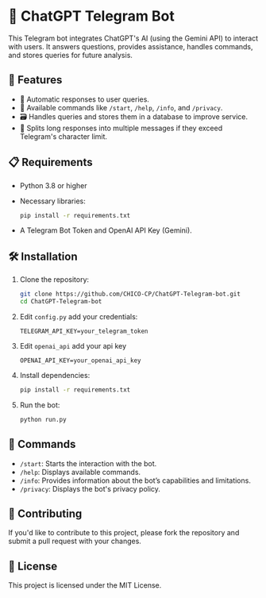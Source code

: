 # 🤖 ChatGPT Telegram Bot

This Telegram bot integrates ChatGPT's AI (using the Gemini API) to interact with users. It answers questions, provides assistance, handles commands, and stores queries for future analysis.

## 🚀 Features

- 🌟 Automatic responses to user queries.
- 💬 Available commands like `/start`, `/help`, `/info`, and `/privacy`.
- 🗃️ Handles queries and stores them in a database to improve service.
- 📲 Splits long responses into multiple messages if they exceed Telegram's character limit.

## 📋 Requirements

- Python 3.8 or higher
- Necessary libraries:
    ```bash
    pip install -r requirements.txt
    ```

- A Telegram Bot Token and OpenAI API Key (Gemini).

## 🛠️ Installation

1. Clone the repository:
    ```bash
    git clone https://github.com/CHICO-CP/ChatGPT-Telegram-bot.git
    cd ChatGPT-Telegram-bot
    ```

2. Edit `config.py` add your credentials:
    ```
    TELEGRAM_API_KEY=your_telegram_token
    ```
3. Edit `openai_api` add your api key
    ```
    OPENAI_API_KEY=your_openai_api_key
    ```

4. Install dependencies:
    ```bash
    pip install -r requirements.txt
    ```

5. Run the bot:
    ```bash
    python run.py
    ```

## 📝 Commands

- `/start`: Starts the interaction with the bot.
- `/help`: Displays available commands.
- `/info`: Provides information about the bot’s capabilities and limitations.
- `/privacy`: Displays the bot's privacy policy.

## 🤝 Contributing

If you'd like to contribute to this project, please fork the repository and submit a pull request with your changes.

## 📜 License

This project is licensed under the MIT License.
